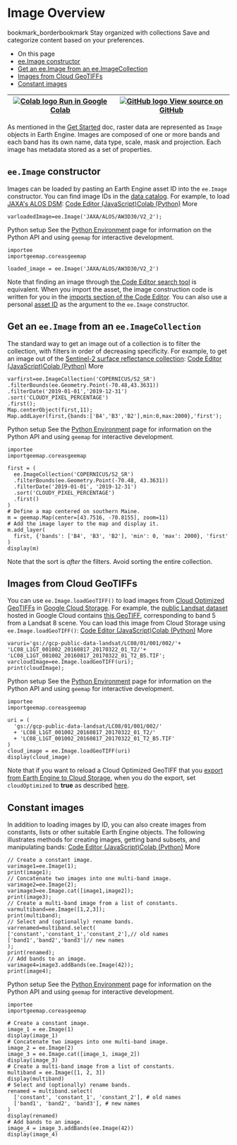  
#  Image Overview 
bookmark_borderbookmark Stay organized with collections  Save and categorize content based on your preferences.
  * On this page
  * [ ee.Image constructor ](https://developers.google.com/earth-engine/guides/image_overview#ee.image-constructor)
  * [ Get an ee.Image from an ee.ImageCollection ](https://developers.google.com/earth-engine/guides/image_overview#get-an-ee.image-from-an-ee.imagecollection)
  * [ Images from Cloud GeoTIFFs ](https://developers.google.com/earth-engine/guides/image_overview#images-from-cloud-geotiffs)
  * [ Constant images ](https://developers.google.com/earth-engine/guides/image_overview#constant-images)


[ ![Colab logo](https://developers.google.com/static/earth-engine/images/colab_logo_32px.png) Run in Google Colab ](https://colab.research.google.com/github/google/earthengine-community/blob/master/guides/linked/generated/image_overview.ipynb) |  [ ![GitHub logo](https://developers.google.com/static/earth-engine/images/GitHub-Mark-32px.png) View source on GitHub ](https://github.com/google/earthengine-community/blob/master/guides/linked/generated/image_overview.ipynb)  
---|---  
As mentioned in the [Get Started](https://developers.google.com/earth-engine/guides/getstarted#earth-engine-data-structures) doc, raster data are represented as `Image` objects in Earth Engine. Images are composed of one or more bands and each band has its own name, data type, scale, mask and projection. Each image has metadata stored as a set of properties.
##  `ee.Image` constructor 
Images can be loaded by pasting an Earth Engine asset ID into the `ee.Image` constructor. You can find image IDs in the [data catalog](https://developers.google.com/earth-engine/datasets). For example, to load [JAXA's ALOS DSM](https://developers.google.com/earth-engine/datasets/catalog/JAXA_ALOS_AW3D30_V3_2): 
[Code Editor (JavaScript)](https://developers.google.com/earth-engine/guides/image_overview#code-editor-javascript-sample)[Colab (Python)](https://developers.google.com/earth-engine/guides/image_overview#colab-python-sample) More
```
varloadedImage=ee.Image('JAXA/ALOS/AW3D30/V2_2');
```
Python setup
See the [ Python Environment](https://developers.google.com/earth-engine/guides/python_install) page for information on the Python API and using `geemap` for interactive development.
```
importee
importgeemap.coreasgeemap
```
```
loaded_image = ee.Image('JAXA/ALOS/AW3D30/V2_2')
```

Note that finding an image through [the Code Editor search tool](https://developers.google.com/earth-engine/guides/playground#search-tool) is equivalent. When you import the asset, the image construction code is written for you in the [imports section of the Code Editor](https://developers.google.com/earth-engine/guides/playground#imports). You can also use a personal [asset ID](https://developers.google.com/earth-engine/guides/manage_assets#asset_id) as the argument to the `ee.Image` constructor. 
##  Get an `ee.Image` from an `ee.ImageCollection`
The standard way to get an image out of a collection is to filter the collection, with filters in order of decreasing specificity. For example, to get an image out of the [Sentinel-2 surface reflectance collection](https://developers.google.com/earth-engine/datasets/catalog/COPERNICUS_S2_SR): 
[Code Editor (JavaScript)](https://developers.google.com/earth-engine/guides/image_overview#code-editor-javascript-sample)[Colab (Python)](https://developers.google.com/earth-engine/guides/image_overview#colab-python-sample) More
```
varfirst=ee.ImageCollection('COPERNICUS/S2_SR')
.filterBounds(ee.Geometry.Point(-70.48,43.3631))
.filterDate('2019-01-01','2019-12-31')
.sort('CLOUDY_PIXEL_PERCENTAGE')
.first();
Map.centerObject(first,11);
Map.addLayer(first,{bands:['B4','B3','B2'],min:0,max:2000},'first');
```
Python setup
See the [ Python Environment](https://developers.google.com/earth-engine/guides/python_install) page for information on the Python API and using `geemap` for interactive development.
```
importee
importgeemap.coreasgeemap
```
```
first = (
  ee.ImageCollection('COPERNICUS/S2_SR')
  .filterBounds(ee.Geometry.Point(-70.48, 43.3631))
  .filterDate('2019-01-01', '2019-12-31')
  .sort('CLOUDY_PIXEL_PERCENTAGE')
  .first()
)
# Define a map centered on southern Maine.
m = geemap.Map(center=[43.7516, -70.8155], zoom=11)
# Add the image layer to the map and display it.
m.add_layer(
  first, {'bands': ['B4', 'B3', 'B2'], 'min': 0, 'max': 2000}, 'first'
)
display(m)
```

Note that the sort is _after_ the filters. Avoid sorting the entire collection. 
##  Images from Cloud GeoTIFFs 
You can use `ee.Image.loadGeoTIFF()` to load images from [Cloud Optimized GeoTIFFs](https://github.com/cogeotiff/cog-spec/blob/master/spec.md) in [Google Cloud Storage](https://cloud.google.com/storage). For example, the [public Landsat dataset](https://console.cloud.google.com/marketplace/details/usgs-public-data/landast) hosted in Google Cloud contains [this GeoTIFF](https://console.cloud.google.com/storage/browser/_details/gcp-public-data-landsat/LC08/01/001/002/LC08_L1GT_001002_20160817_20170322_01_T2/LC08_L1GT_001002_20160817_20170322_01_T2_B5.TIF), corresponding to band 5 from a Landsat 8 scene. You can load this image from Cloud Storage using `ee.Image.loadGeoTIFF()`: 
[Code Editor (JavaScript)](https://developers.google.com/earth-engine/guides/image_overview#code-editor-javascript-sample)[Colab (Python)](https://developers.google.com/earth-engine/guides/image_overview#colab-python-sample) More
```
varuri='gs://gcp-public-data-landsat/LC08/01/001/002/'+
'LC08_L1GT_001002_20160817_20170322_01_T2/'+
'LC08_L1GT_001002_20160817_20170322_01_T2_B5.TIF';
varcloudImage=ee.Image.loadGeoTIFF(uri);
print(cloudImage);
```
Python setup
See the [ Python Environment](https://developers.google.com/earth-engine/guides/python_install) page for information on the Python API and using `geemap` for interactive development.
```
importee
importgeemap.coreasgeemap
```
```
uri = (
  'gs://gcp-public-data-landsat/LC08/01/001/002/'
  + 'LC08_L1GT_001002_20160817_20170322_01_T2/'
  + 'LC08_L1GT_001002_20160817_20170322_01_T2_B5.TIF'
)
cloud_image = ee.Image.loadGeoTIFF(uri)
display(cloud_image)
```

Note that if you want to reload a Cloud Optimized GeoTIFF that you [export from Earth Engine to Cloud Storage](https://developers.google.com/earth-engine/guides/exporting#to-cloud-storage), when you do the export, set `cloudOptimized` to **true** as described [here](https://developers.google.com/earth-engine/guides/exporting#configuration-parameters). 
##  Constant images 
In addition to loading images by ID, you can also create images from constants, lists or other suitable Earth Engine objects. The following illustrates methods for creating images, getting band subsets, and manipulating bands:
[Code Editor (JavaScript)](https://developers.google.com/earth-engine/guides/image_overview#code-editor-javascript-sample)[Colab (Python)](https://developers.google.com/earth-engine/guides/image_overview#colab-python-sample) More
```
// Create a constant image.
varimage1=ee.Image(1);
print(image1);
// Concatenate two images into one multi-band image.
varimage2=ee.Image(2);
varimage3=ee.Image.cat([image1,image2]);
print(image3);
// Create a multi-band image from a list of constants.
varmultiband=ee.Image([1,2,3]);
print(multiband);
// Select and (optionally) rename bands.
varrenamed=multiband.select(
['constant','constant_1','constant_2'],// old names
['band1','band2','band3']// new names
);
print(renamed);
// Add bands to an image.
varimage4=image3.addBands(ee.Image(42));
print(image4);
```
Python setup
See the [ Python Environment](https://developers.google.com/earth-engine/guides/python_install) page for information on the Python API and using `geemap` for interactive development.
```
importee
importgeemap.coreasgeemap
```
```
# Create a constant image.
image_1 = ee.Image(1)
display(image_1)
# Concatenate two images into one multi-band image.
image_2 = ee.Image(2)
image_3 = ee.Image.cat([image_1, image_2])
display(image_3)
# Create a multi-band image from a list of constants.
multiband = ee.Image([1, 2, 3])
display(multiband)
# Select and (optionally) rename bands.
renamed = multiband.select(
  ['constant', 'constant_1', 'constant_2'], # old names
  ['band1', 'band2', 'band3'], # new names
)
display(renamed)
# Add bands to an image.
image_4 = image_3.addBands(ee.Image(42))
display(image_4)
```


